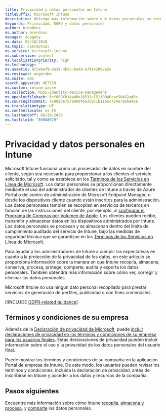 ```yaml
---
title: Privacidad y datos personales en Intune
titleSuffix: Microsoft Intune
description: Obtenga más información sobre qué datos personales se recopilan y procesan en Intune.
keywords: Privacidad, RGPD y datos personales
author: brenduns
ms.author: brenduns
manager: dougeby
ms.date: 05/18/2018
ms.topic: conceptual
ms.service: microsoft-intune
ms.subservice: protect
ms.localizationpriority: high
ms.technology: ''
ms.assetid: dc5e9af9-8a3e-4b3c-ba49-e79142092e2e
ms.reviewer: angerobe
ms.suite: ems
search.appverid: MET150
ms.custom: intune-azure
ms.collection: M365-identity-device-management
ms.openlocfilehash: 6cf808f814a4bb26531c15110946cac50492ad0e
ms.sourcegitcommit: 42882de75c8a984ba35951b1165c424a7e0ba42e
ms.translationtype: HT
ms.contentlocale: es-ES
ms.lasthandoff: 08/28/2020
ms.locfileid: "89068079"
---
```

# <a name="privacy-and-personal-data-in-intune"></a>Privacidad y datos personales en Intune

Microsoft Intune funciona como un procesador de datos en nombre del cliente, según sea necesario para proporcionar a los clientes el servicio solicitado, tal y como se establece en los [Términos de los Servicios en Línea de Microsoft](https://go.microsoft.com/fwlink/p/?LinkId=2098215). Los datos personales se proporcionan directamente mediante el uso del administrador de clientes de Intune a través de Azure Portal o del centro de administración de Microsoft Endpoint Manager, o desde los dispositivos cliente cuando están inscritos para la administración. Los datos personales también se recopilan en servicios de terceros en función de las instrucciones del cliente, por ejemplo, al [configurar el Programa de Compras por Volumen de Apple](privacy-data-secure-share.md#data-sharing). Los clientes pueden recibir, transmitir y almacenar datos en los dispositivos administrados por Intune. Los datos personales se procesan y se almacenan dentro del límite de cumplimiento auditado del servicio de Intune, bajo las medidas de seguridad técnica que se garantizan en los [Términos de los Servicios en Línea de Microsoft](https://go.microsoft.com/fwlink/p/?LinkId=2098215). 

Para ayudar a los administradores de Intune a cumplir las expectativas en cuanto a la protección de la privacidad de los datos, en este artículo se proporciona información sobre la manera en que Intune recopila, almacena, conserva, procesa, protege, comparte, audita y exporta los datos personales. También obtendrá más información sobre cómo ver, corregir y eliminar los datos personales.

Microsoft Intune no usa ningún dato personal recopilado para prestar servicios de generación de perfiles, publicidad o con fines comerciales.

[!INCLUDE [GDPR-related guidance](../includes/gdpr-dsr-and-stp-note.md)]

## <a name="your-company-terms-and-conditions"></a>Términos y condiciones de su empresa

Además de la [Declaración de privacidad de Microsoft](https://privacy.microsoft.com/en-us/privacystatement), puede [incluir declaraciones de privacidad en los términos y condiciones de su empresa para los usuarios finales](../apps/company-portal-app.md). Estas declaraciones de privacidad pueden incluir información sobre el uso y la privacidad de los datos personales del usuario final.

Puede mostrar los términos y condiciones de su compañía en la aplicación Portal de empresa de Intune. De este modo, los usuarios pueden revisar los términos y condiciones, incluida la declaración de privacidad, antes de inscribirse en Intune y acceder a los datos y recursos de la compañía.

## <a name="next-steps"></a>Pasos siguientes

Encuentre más información sobre cómo Intune [recopila](privacy-data-collect.md), [almacena y procesa](privacy-data-store-process.md), y [comparte](privacy-data-secure-share.md) los datos personales. 

